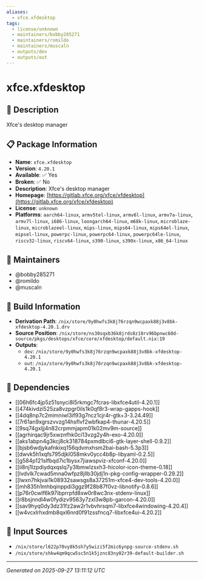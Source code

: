 ```yaml
---
aliases:
  - xfce.xfdesktop
tags:
  - license/unknown
  - maintainers/bobby285271
  - maintainers/romildo
  - maintainers/muscaln
  - outputs/dev
  - outputs/out
---
```


# xfce.xfdesktop

## 📝 Description

Xfce's desktop manager

## 📋 Package Information

- **Name**: `xfce.xfdesktop`
- **Version**: `4.20.1`
- **Available**: ✅ Yes
- **Broken**: ✅ No
- **Description**: Xfce's desktop manager
- **Homepage**: [https://gitlab.xfce.org/xfce/xfdesktop](https://gitlab.xfce.org/xfce/xfdesktop)
- **License**: `unknown`
- **Platforms**: `aarch64-linux`, `armv5tel-linux`, `armv6l-linux`, `armv7a-linux`, `armv7l-linux`, `i686-linux`, `loongarch64-linux`, `m68k-linux`, `microblaze-linux`, `microblazeel-linux`, `mips-linux`, `mips64-linux`, `mips64el-linux`, `mipsel-linux`, `powerpc-linux`, `powerpc64-linux`, `powerpc64le-linux`, `riscv32-linux`, `riscv64-linux`, `s390-linux`, `s390x-linux`, `x86_64-linux`
## 👥 Maintainers

- @bobby285271
- @romildo
- @muscaln


## 🔧 Build Information

- **Derivation Path**: `/nix/store/9y0hwfs3k8j76rzqn9wcpaxk88j3v8bk-xfdesktop-4.20.1.drv`
- **Source Position**: `/nix/store/ns30sqxb36k8jrds8z18rv96bpnwc60d-source/pkgs/desktops/xfce/core/xfdesktop/default.nix:19`
- **Outputs**:
  - `dev`:  `/nix/store/9y0hwfs3k8j76rzqn9wcpaxk88j3v8bk-xfdesktop-4.20.1`
  - `out`:  `/nix/store/9y0hwfs3k8j76rzqn9wcpaxk88j3v8bk-xfdesktop-4.20.1`

## 🔗 Dependencies

- [[06h6fc4jp5z51snyci8l5rkmgc7fcras-libxfce4util-4.20.1]]
- [[474kivdzi525za8vzpgr0ils1k0qf8r3-wrap-gapps-hook]]
- [[4dq8np7c2mimniwl3if93g7ncz1cjr4r-gtk+3-3.24.49]]
- [[7r61an9xgrszvvzg14hsflvf2wbfkap4-thunar-4.20.5]]
- [[9sq74gxljj4n82crpmmjapm01k02mv9m-source]]
- [[agrhirqac9jr5xwznfhk0ci13vzg2y4h-exo-4.20.0]]
- [[aks1abpn4g3kcj8ck318784pxmdlbci6-gtk-layer-shell-0.9.2]]
- [[bjsb6wdjykafnkixq156qdvmxhsm2bai-bash-5.3p3]]
- [[dwvk5h1xqfs795djkl058mkv0ycc4b8p-libyaml-0.2.5]]
- [[g584p121slfbqd7ic1bysx7jiawspviz-xfconf-4.20.0]]
- [[ii8nj1lzpdiydqxqslq7y3lbmwlzsxh3-hicolor-icon-theme-0.18]]
- [[lvdvlk7cwad5mna0wfpz8jllb30jdj1n-pkg-config-wrapper-0.29.2]]
- [[lwxn7hkjvai1k08932sawsgs8a37251m-xfce4-dev-tools-4.20.0]]
- [[mh835h1mhbqinppdi3ggz9f28b87f0vz-libnotify-0.8.6]]
- [[p76r0cwlf6k97ibprrpfd8xw0r8wc3nx-stdenv-linux]]
- [[r8bsjnndl4w0fydizv9563y7zxl3w8pb-garcon-4.20.0]]
- [[sav9hyq0dy3dz31fz2aw2r1vbvhrsqm7-libxfce4windowing-4.20.4]]
- [[w4vcxlrhxdmb8qxl6nrd0f91zssfncq7-libxfce4ui-4.20.2]]

## 📁 Input Sources

- `/nix/store/l622p70vy8k5sh7y5wizi5f2mic6ynpg-source-stdenv.sh`
- `/nix/store/shkw4qm9qcw5sc5n1k5jznc83ny02r39-default-builder.sh`

---
*Generated on 2025-09-27 13:11:12 UTC*
